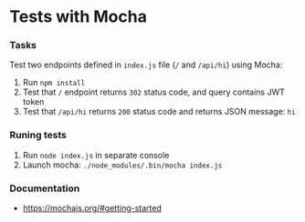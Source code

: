 # Tests with Mocha

### Tasks

Test two endpoints defined in `index.js` file (`/` and `/api/hi`) using Mocha:
1. Run `npm install`
2. Test that `/` endpoint returns `302` status code, and query contains JWT token
3. Test that `/api/hi` returns `200` status code and returns JSON message: `hi`

### Runing tests

1. Run `node index.js` in separate console
2. Launch mocha: `./node_modules/.bin/mocha index.js`

### Documentation
- https://mochajs.org/#getting-started
